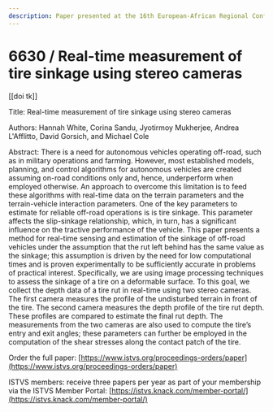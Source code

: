 ```yaml
---
description: Paper presented at the 16th European-African Regional Conference of the ISTVS
---
```


# 6630 / Real-time measurement of tire sinkage using stereo cameras

\[\[doi tk]]

Title: Real-time measurement of tire sinkage using stereo cameras

Authors: Hannah White, Corina Sandu, Jyotirmoy Mukherjee, Andrea L'Afflitto, David Gorsich, and Michael Cole

Abstract: There is a need for autonomous vehicles operating off-road, such as in military operations and farming. However, most established models, planning, and control algorithms for autonomous vehicles are created assuming on-road conditions only and, hence, underperform when employed otherwise. An approach to overcome this limitation is to feed these algorithms with real-time data on the terrain parameters and the terrain-vehicle interaction parameters. One of the key parameters to estimate for reliable off-road operations is is tire sinkage. This parameter affects the slip-sinkage relationship, which, in turn, has a significant influence on the tractive performance of the vehicle. This paper presents a method for real-time sensing and estimation of the sinkage of off-road vehicles under the assumption that the rut left behind has the same value as the sinkage; this assumption is driven by the need for low computational times and is proven experimentally to be sufficiently accurate in problems of practical interest. Specifically, we are using image processing techniques to assess the sinkage of a tire on a deformable surface. To this goal, we collect the depth data of a tire rut in real-time using two stereo cameras. The first camera measures the profile of the undisturbed terrain in front of the tire. The second camera measures the depth profile of the tire rut depth. These profiles are compared to estimate the final rut depth. The measurements from the two cameras are also used to compute the tire’s entry and exit angles; these parameters can further be employed in the computation of the shear stresses along the contact patch of the tire.

Order the full paper: [https://www.istvs.org/proceedings-orders/paper](https://www.istvs.org/proceedings-orders/paper)

ISTVS members: receive three papers per year as part of your membership via the ISTVS Member Portal: [https://istvs.knack.com/member-portal/](https://istvs.knack.com/member-portal/)


